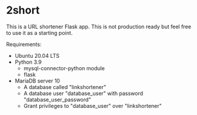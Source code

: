 # 2short
This is a URL shortener Flask app. This is not production ready but feel free to use it as a starting point.

Requirements:
  - Ubuntu 20.04 LTS
  - Python 3.9
    - mysql-connector-python module
    - flask
  - MariaDB server 10
    - A database called "linkshortener"
    - A database user "database_user" with password "database_user_password"
    - Grant privileges to "database_user" over "linkshortener"
